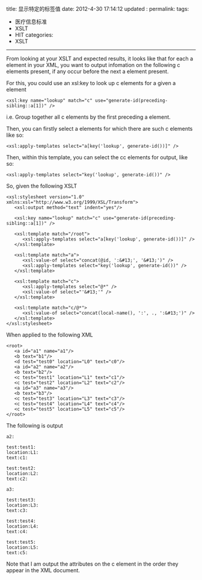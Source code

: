 title:  显示特定的标签值
date: 2012-4-30 17:14:12
updated	:
permalink:
tags:
- 医疗信息标准
- XSLT
- HIT
categories:
- XSLT

---


From looking at your XSLT and expected results, it looks like that for each a element in your XML, you want to output infomation on the following c elements present, if any occur before the next a element present.

For this, you could use an xsl:key to look up c elements for a given a element
```
<xsl:key name="lookup" match="c" use="generate-id(preceding-sibling::a[1])" />
```
i.e. Group together all c elements by the first preceding a element.

Then, you can firstly select a elements for which there are such c elements like so:
```
<xsl:apply-templates select="a[key('lookup', generate-id())]" />
```
Then, within this template, you can select the cc elements for output, like so:
```
<xsl:apply-templates select="key('lookup', generate-id())" />
```
So, given the following XSLT

```
<xsl:stylesheet version="1.0" xmlns:xsl="http://www.w3.org/1999/XSL/Transform">
   <xsl:output method="text" indent="yes"/>

   <xsl:key name="lookup" match="c" use="generate-id(preceding-sibling::a[1])" />

   <xsl:template match="/root">
      <xsl:apply-templates select="a[key('lookup', generate-id())]" />
   </xsl:template>

   <xsl:template match="a">
      <xsl:value-of select="concat(@id, ':&#13;', '&#13;')" />
      <xsl:apply-templates select="key('lookup', generate-id())" />
   </xsl:template>

   <xsl:template match="c">
      <xsl:apply-templates select="@*" />
      <xsl:value-of select="'&#13;'" />
   </xsl:template>

   <xsl:template match="c/@*">
      <xsl:value-of select="concat(local-name(), ':', ., ':&#13;')" />
   </xsl:template>
</xsl:stylesheet>
```
When applied to the following XML
```
<root>
   <a id="a1" name="a1"/>
   <b text="b1"/>
   <d test="test0" location="L0" text="c0"/>
   <a id="a2" name="a2"/>
   <b text="b2"/>
   <c test="test1" location="L1" text="c1"/>
   <c test="test2" location="L2" text="c2"/>
   <a id="a3" name="a3"/>
   <b text="b3"/>
   <c test="test3" location="L3" text="c3"/>
   <c test="test4" location="L4" text="c4"/>
   <c test="test5" location="L5" text="c5"/>
</root>
```
The following is output
```
a2:

test:test1:
location:L1:
text:c1:

test:test2:
location:L2:
text:c2:

a3:

test:test3:
location:L3:
text:c3:

test:test4:
location:L4:
text:c4:

test:test5:
location:L5:
text:c5:
```
Note that I am output the attributes on the c element in the order they appear in the XML document.
